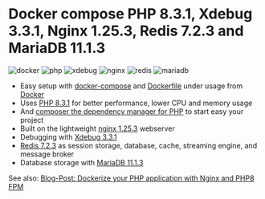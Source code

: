 # Docker compose PHP 8.3.1, Xdebug 3.3.1, Nginx 1.25.3, Redis 7.2.3 and MariaDB 11.1.3

![docker](https://img.shields.io/badge/Docker-compose-brightgreen.svg)
![php](https://img.shields.io/badge/PHP_FPM-8.3.1-brightgreen.svg)
![xdebug](https://img.shields.io/badge/Xdebug-3.3.1-brightgreen.svg)
![nginx](https://img.shields.io/badge/nginx-1.25.3-brightgreen.svg)
![redis](https://img.shields.io/badge/Redis-7.2.3-brightgreen.svg)
![mariadb](https://img.shields.io/badge/MariaDB-11.1.3-brightgreen.svg)

* Easy setup with [docker-compose](https://docs.docker.com/compose/) and [Dockerfile](https://docs.docker.com/engine/reference/builder/) under usage from [Docker](https://www.docker.com)
* Uses [PHP 8.3.1](https://www.php.net) for better performance, lower CPU and memory usage
* And [composer the dependency manager for PHP](https://getcomposer.org) to start easy your project
* Built on the lightweight [nginx 1.25.3](https://nginx.org) webserver
* Debugging with [Xdebug 3.3.1](https://xdebug.org)
* [Redis 7.2.3](https://redis.io) as session storage, database, cache, streaming engine, and message broker
* Database storage with [MariaDB 11.1.3](https://mariadb.org)

See also:
[Blog-Post: Dockerize your PHP application with Nginx and PHP8 FPM](https://marc.it/dockerize-application-with-nginx-and-php8/)

